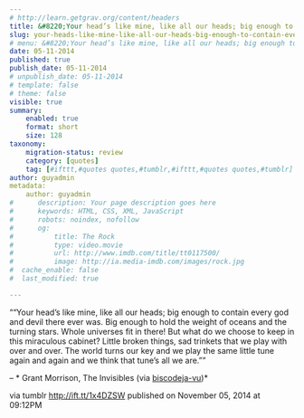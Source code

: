 ```yaml
---
# http://learn.getgrav.org/content/headers
title: &#8220;Your head’s like mine, like all our heads; big enough to contain every god and devil there ever was&#8230;.&#8221;
slug: your-heads-like-mine-like-all-our-heads-big-enough-to-contain-every-god-and-devil-there-ever-was
# menu: &#8220;Your head’s like mine, like all our heads; big enough to contain every god and devil there ever was&#8230;.&#8221;
date: 05-11-2014
published: true
publish_date: 05-11-2014
# unpublish_date: 05-11-2014
# template: false
# theme: false
visible: true
summary:
    enabled: true
    format: short
    size: 128
taxonomy:
    migration-status: review
    category: [quotes]
    tag: [#ifttt,#quotes quotes,#tumblr,#ifttt,#quotes quotes,#tumblr]
author: guyadmin
metadata:
    author: guyadmin
#      description: Your page description goes here
#      keywords: HTML, CSS, XML, JavaScript
#      robots: noindex, nofollow
#      og:
#          title: The Rock
#          type: video.movie
#          url: http://www.imdb.com/title/tt0117500/
#          image: http://ia.media-imdb.com/images/rock.jpg
#  cache_enable: false
#  last_modified: true

---
```


““Your head’s like mine, like all our heads; big enough to contain every god and devil there ever was. Big enough to hold the weight of oceans and the turning stars. Whole universes fit in there! But what do we choose to keep in this miraculous cabinet? Little broken things, sad trinkets that we play with over and over. The world turns our key and we play the same little tune again and again and we think that tune’s all we are.””

 – * Grant Morrison, The Invisibles (via [biscodeja-vu](http://ift.tt/10o9iKa))*

via tumblr http://ift.tt/1x4DZSW published on November 05, 2014 at 09:12PM